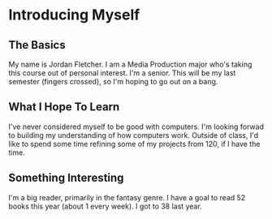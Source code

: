 # Introducing Myself

## The Basics
My name is Jordan Fletcher.
I am a Media Production major who's taking this course out of personal interest.
I'm a senior. This will be my last semester (fingers crossed), so I'm hoping to go out on a bang.

## What I Hope To Learn
I've never considered myself to be good with computers.
I'm looking forwad to building my understanding of how computers work.
Outside of class, I'd like to spend some time refining some of my projects from 120, if I have the time.

## Something Interesting
I'm a big reader, primarily in the fantasy genre.
I have a goal to read 52 books this year (about 1 every week). I got to 38 last year. 
